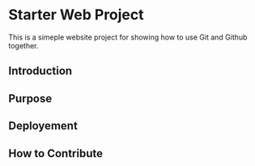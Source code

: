 # Starter Web Project
This is a simeple website project for showing how to use Git and Github together.
## Introduction

## Purpose

## Deployement

## How to Contribute